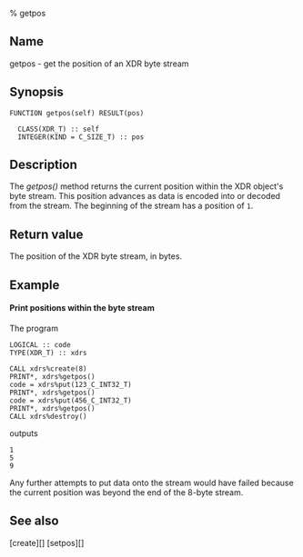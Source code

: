 % getpos


Name
----

getpos - get the position of an XDR byte stream


Synopsis
--------

~~~{.synopsis}
FUNCTION getpos(self) RESULT(pos)

  CLASS(XDR_T) :: self
  INTEGER(KIND = C_SIZE_T) :: pos
~~~


Description
-----------

The *getpos()* method returns the current position within the XDR object's byte
stream.  This position advances as data is encoded into or decoded from the
stream.  The beginning of the stream has a position of `1`.


Return value
------------

The position of the XDR byte stream, in bytes.


Example
-------

#### Print positions within the byte stream

The program

~~~{.example}
LOGICAL :: code
TYPE(XDR_T) :: xdrs

CALL xdrs%create(8)
PRINT*, xdrs%getpos()
code = xdrs%put(123_C_INT32_T)
PRINT*, xdrs%getpos()
code = xdrs%put(456_C_INT32_T)
PRINT*, xdrs%getpos()
CALL xdrs%destroy()
~~~

outputs

~~~
1
5
9
~~~

Any further attempts to put data onto the stream would have failed because the
current position was beyond the end of the 8-byte stream.


See also
--------

[create][]
[setpos][]
